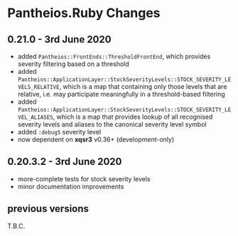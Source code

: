 # **Pantheios.Ruby** Changes

## 0.21.0 - 3rd June 2020

* added `Pantheios::FrontEnds::ThresholdFrontEnd`, which provides severity filtering based on a threshold
* added `Pantheios::ApplicationLayer::StockSeverityLevels::STOCK_SEVERITY_LEVELS_RELATIVE`, which is a map that containing only those levels that are relative, i.e. may participate meaningfully in a threshold-based filtering
* added `Pantheios::ApplicationLayer::StockSeverityLevels::STOCK_SEVERITY_LEVEL_ALIASES`, which is a map that provides lookup of all recognised severity levels and aliases to the canonical severity level symbol
* added `:debug5` severity level
* now dependent on **xqsr3** v0.36+ (development-only)

## 0.20.3.2 - 3rd June 2020

* more-complete tests for stock severity levels
* minor documentation improvements

## previous versions

T.B.C.

